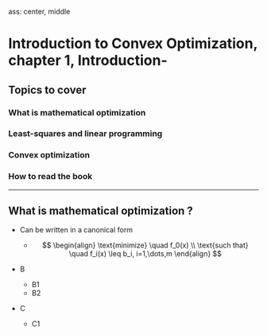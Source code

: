 ass: center, middle

# Introduction to Convex Optimization, chapter 1, Introduction-
## Topics to cover
### What is mathematical optimization
### Least-squares and linear programming
### Convex optimization
### How to read the book


---
## What is mathematical optimization ?
* Can be written in a canonical form
  * $$
      \begin{align}
        \text{minimize} \quad f_0(x) \\
        \text{such that} \quad f_i(x) \leq b_i, i=1,\dots,m
      \end{align}
    $$
* B

  * B1
  * B2

* C

  * C1
